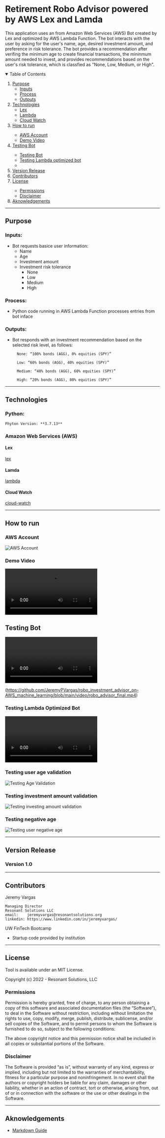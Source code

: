 # Retirement Robo Advisor powered by AWS Lex and Lamda
This application uses an from Amazon Web Services (AWS) Bot created by Lex and optimized by AWS Lambda Function. The bot interacts with the user by asking for the user's name, age, desired investment amount, and preference in risk tolerance. 
The bot provides a recommendation after verifing the minimum age to create financial transactions, the mininmum amount needed to invest, and provides recommendations based on the user's risk tolerance, which is classfied as "None, Low, Medium, or High". 


<!-- TABLE OF CONTENTS -->
<details open="open">
  <summary>Table of Contents</summary>
  <ol>
    <li>
      <a href="#purpose">Purpose</a>
      <ul>
        <li><a href="#inputs">Inputs</a></li>
        <li><a href="#process">Process</a></li>
        <li><a href="#outputs">Outputs</a></li>
      </ul>
    </li>
    <li>
      <a href="#technologies">Technologies</a>
      <ul>
        <li><a href="#lex">Lex</a></li>
        <li><a href="#lambda">Lambda</a></li>
        <li><a href="#cloud-watch">Cloud Watch</a></li>
        </ul>
    </li>
    <li><a href="#how-to-run">How to run</a></li>
    </li>
        <ul>
        <li><a href="#aws-account">AWS Account</a></li>
        <li><a href="#demo-video">Demo Video</a></li>
        </ul>
    </li>
    <li><a href="#testing-bot">Testing Bot</a></li>
        <ul>
        <li><a href="#testing-bot">Testing Bot</a></li>
        <li><a href="#testing-lambda-optimized-bot">Testing Lambda optimized bot</a></li>
        <li>
     </ul>   
    <li><a href="#version-release">Version Release</a></li>
    <li><a href="#contributors">Contributors</a></li>
    <li><a href="#license">License</a></li>
        <ul>
        <li><a href="#permissions">Permissions</a></li>
        <li><a href="#disclaimer">Disclaimer</a></li>
        </ul>
    </li>
    <li><a href="#aknowledgements">Aknowledgements</a></li>
</details>

---
<!--Purpose -->
## Purpose

### Inputs:
- Bot requests basice user information: 
    - Name
    - Age
    - Investment amount
    - Investment risk tolerance
        - None
        - Low
        - Medium
        - High

### Process:
- Python code running in AWS Lambda Function processes entries from bot inface

### Outputs:
- Bot responds with an investment recommendation based on the selected risk level, as follows:

        None: “100% bonds (AGG), 0% equities (SPY)”

        Low: “60% bonds (AGG), 40% equities (SPY)”

        Medium: “40% bonds (AGG), 60% equities (SPY)”

        High: “20% bonds (AGG), 80% equities (SPY)”

  
---
<!--Technologies -->
## Technologies
### Python:

    Phyton Version: **3.7.13**

### Amazon Web Services (AWS)

#### Lex
[lex](https://aws.amazon.com/lex/)

#### Lamda
[lambda](https://aws.amazon.com/lambda/)

#### Cloud Watch
[cloud-watch](https://aws.amazon.com/cloudwatch/)

---
<!--How to run -->
## How to run

### AWS Account
![AWS Account](Test_Events/aws_acc.png)

### Demo Video
![Demo Video](video/robo_advisor_final.mp4)


<!--Testing Bot -->
## Testing Bot
![Testing Bot](video/robo_advisor_test1.mp4)

(https://github.com/JeremyPVargas/robo_investment_advisor_on-AWS_machine_learning/blob/main/video/robo_advisor_final.mp4)


### Testing Lambda Optimized Bot
![Testing Optimized Bot](video/robo_advisor_test2.mp4)

### Testing user age validation
![Testing Age Validation](Test_Events/test_age.png)
### Testing investment amount validation 
![Testing investing amount validation](Test_Events/test_amount.png)
### Testing negative age 
![Testing user negative age](Test_Events/test_negage.png)

---
<!--Version Release -->
## Version Release

### Version 1.0

---
<!--Contributors -->
## Contributors

Jeremy Vargas

    Managing Director
    Resonant Solutions LLC
    email:    jeremyvargas@resonantsolutions.org
    linkedin: https://www.linkedin.com/in/jeremyvargas/

UW FinTech Bootcamp
- Startup code provided by institution

---
<!--License -->
## License
Tool is available under an MIT License.

Copyright (c) 2022 - Resonant Solutions, LLC

### Permissions
Permission is hereby granted, free of charge, to any person obtaining a copy of this software and associated documentation files (the “Software”), to deal in the Software without restriction, including without limitation the rights to use, copy, modify, merge, publish, distribute, sublicense, and/or sell copies of the Software, and to permit persons to whom the Software is furnished to do so, subject to the following conditions:

The above copyright notice and this permission notice shall be included in all copies or substantial portions of the Software.
### Disclaimer
The Software is provided “as is”, without warranty of any kind, express or implied, including but not limited to the warranties of merchantability, fitness for a particular purpose and noninfringement. In no event shall the authors or copyright holders be liable for any claim, damages or other liability, whether in an action of contract, tort or otherwise, arising from, out of or in connection with the software or the use or other dealings in the Software.

---
<!--Aknowledgements -->
## Aknowledgements
* [Markdown Guide](https://www.markdownguide.org/basic-syntax/#reference-style-links)


<!-- MARKDOWN LINKS & IMAGES -->
<!-- https://www.markdownguide.org/basic-syntax/#reference-style-links -->